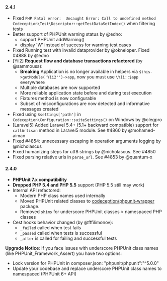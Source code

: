 #### 2.4.1

* Fixed `PHP Fatal error:  Uncaught Error: Call to undefined method Codeception\Test\Descriptor::getTestDataSetIndex()` when filtering tests
* Better support of PHPUnit warning status by @edno:
  * support PHPUnit addWarning()
  * display 'W' instead of success for warning test cases
* Fixed Running test with invalid dataprovider by @okneloper. Fixed  #4888 by @edno
* [Yii2] **Request flow and database transactions refactored** (by @sammousa):
  * **Breaking** Application is no longer available in helpers via `$this->getModule('Yii2'')->app`, now you must use `\Yii::$app` everywhere
  * Multiple databases are now supported
  * More reliable application state before and during test execution
  * Fixtures method is now configurable
  * Subset of misconfigurations are now detected and informative messages created
* Fixed using `$settings['path']` in `Codeception\Configuration::suiteSettings()` on Windows by @olegpro 
* [Laravel5] Added Laravel 5.4+ (5.1+ backward compatible) support for `callArtisan` method in Laravel5 module. See #4860 by @mohamed-aiman 
* Fixed #4854: unnecessary escaping in operation arguments logging by @nicholascus
* Fixed humanizing steps for utf8 strings by @nicholascus. See #4850
* Fixed parsing relative urls in `parse_url`. See #4853 by @quantum-x

#### 2.4.0

* **PHPUnit 7.x compatibility**
* **Dropped PHP 5.4 and PHP 5.5** support (PHP 5.5 still may work)
* Internal API refactored:
  * Modern PHP class names used internally
  * Moved PHPUnit related classes to [codeception/phpunit-wrapper](https://github.com/Codeception/phpunit-wrapper) package.
  * Removed `shims` for underscore PHPUnit classes > namespaced PHP classes
* Cest hooks behavior changed (by @fffilimonov):
  * `_failed` called when test fails
  * `_passed` called when tests is successful
  * `_after` is called for failing and successful tests   

**Upgrade Notice**: If you face issues with underscore PHPUnit class names (like PHPUnit_Framework_Assert) you have two options:

* Lock version for PHPUnit in composer.json: "phpunit/phpunit":"^5.0.0"
* Update your codebase and replace underscore PHPUnit class names to namespaced (PHPUnit 6+ API)

